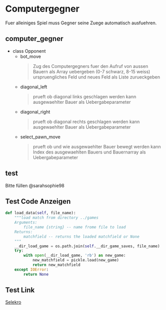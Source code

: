 # Computergegner

Fuer alleiniges Spiel muss Gegner seine Zuege automatisch ausfuehren.

## computer_gegner

* class Opponent
    * bot_move
        >Zug des Computergegners fuer den Aufruf von aussen\
        >Bauern als Array uebergeben (0-7 schwarz, 8-15 weiss)\
        >urspruengliches Feld und neues Feld als Liste zurueckgeben
    * diagonal_left
        >prueft ob diagonal links geschlagen werden kann\
        >ausgewaehlter Bauer als Uebergabeparameter
    * diagonal_right
        >prueft ob diagonal rechts geschlagen werden kann\
        >ausgewaehlter Bauer als Uebergabeparameter
    * select_pawn_move
        >prueft ob und wie ausgewaehlter Bauer bewegt werden kann\
        >Index des ausgewaehlten Bauers und Bauernarray als Uebergabeparameter

## test

Bitte füllen @sarahsophie98

## Test Code Anzeigen

```python
def load_data(self, file_name):
    """load match from directory ../games
    Arguments:
        file_name {string} -- name frome file to load
    Returns:
        matchfield -- returns the loaded matchfield or None
    """
    __dir_load_game = os.path.join(self.__dir_game_saves, file_name)
    try:
        with open(__dir_load_game, 'rb') as new_game:
            new_matchfield = pickle.load(new_game)
            return new_matchfield
    except IOError:
        return None
```

## Test Link

[Selekro](https://selekro.de/)
